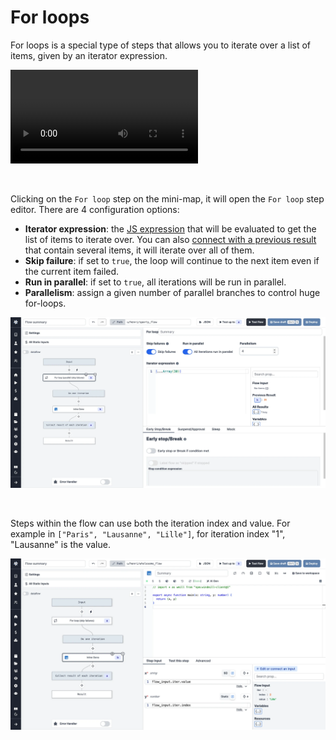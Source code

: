 # For loops

For loops is a special type of steps that allows you to iterate over a list of items, given by an iterator expression.

<video
    className="border-2 rounded-xl object-cover w-full h-full dark:border-gray-800"
    autoPlay
    loop
    controls
    id="main-video"
    src="/videos/flow-loop.mp4"
/>

<br/>

Clicking on the `For loop` step on the mini-map, it will open the `For loop` step editor.
There are 4 configuration options:

- **Iterator expression**: the [JS expression](https://developer.mozilla.org/en-US/docs/Web/JavaScript/Guide/Expressions_and_Operators) that will be evaluated to get the list of items to iterate over. You can also [connect with a previous result](./16_architecture.mdx) that contain several items, it will iterate over all of them.
- **Skip failure**: if set to `true`, the loop will continue to the next item even if the current item failed.
- **Run in parallel**: if set to `true`, all iterations will be run in parallel.
- **Parallelism**: assign a given number of parallel branches to control huge for-loops.

![For loop step](../assets/flows/flow_for_loop.png.webp "For loop step")

<br/>

Steps within the flow can use both the iteration index and value. For example in `["Paris", "Lausanne", "Lille"]`, for iteration index "1", "Lausanne" is the value.

![Iter value & index](../assets/flows/iter_value_index.png.webp "Iter value & index")